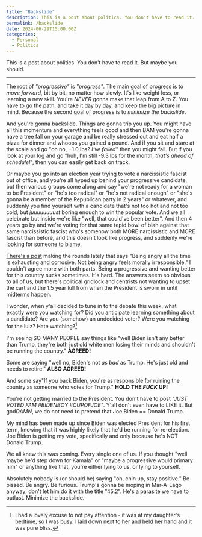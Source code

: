 ```yaml
---
title: "Backslide"
description: This is a post about politics. You don't have to read it. But maybe you should.
permalink: /backslide
date: 2024-06-29T15:00:00Z
categories: 
  - Personal
  - Politics
---
```


This is a post about politics. You don't have to read it. But maybe you should.

---

The root of *"progressive"* is *"progress"*. The main goal of progress is to *move forward*, bit by bit, no matter how slowly. It's like weight loss, or learning a new skill. You're *NEVER* gonna make that leap from A to Z. You have to go the path, and take it day by day, and keep the big picture in mind. Because the second goal of progress is to *minimize the backslide*.

And you're gonna backslide. Things are gonna trip you up. You might have all this momentum and everything feels good and then BAM you're gonna have a tree fall on your garage and be really stressed out and eat half a pizza for dinner and whoops you gained a pound. And if you sit and stare at the scale and go "oh no, +1.0 lbs? *I've failed*" then you might fail. But if you look at your log and go "huh, I'm still -9.3 lbs for the month, *that's ahead of schedule!*", then you can easily get back on track.

Or maybe you go into an election year trying to vote a narcissistic fascist out of office, and you're all hyped up behind your progressive candidate, but then various groups come along and say "we're not ready for a woman to be President" or "he's too radical" or "he's not radical enough" or "she's gonna be a member of the Republican party in 2 years" or whatever, and suddenly you find yourself with a candidate that's not too hot and not too cold, but *juuuuuuuust* boring enough to win the popular vote. And we all celebrate but inside we're like "well, that could've been better". And then 4 years go by and we're voting for that same tepid bowl of blah against that same narcissistic fascist who's somehow both MORE narcissistic and MORE fascist than before, and this doesn't look like progress, and suddenly we're looking for someone to blame.

[There's a post](https://twitter.com/TimGrierson/status/1008907610890702848) making the rounds lately that says "Being angry all the time is exhausting and corrosive. Not being angry feels morally irresponsible." I couldn't agree more with both parts. Being a progressive and wanting better for this country sucks sometimes. It's hard. The answers seem so obvious to all of us, but there's political gridlock and centrists not wanting to upset the cart and the 1.5 year lull from when the President is sworn in until midterms happen.

I wonder, when y'all decided to tune in to the debate this week, what exactly were you watching for? Did you anticipate learning something about a candidate? Are you (somehow) an undecided voter? Were you watching for the lulz? Hate watching?[^1]

[^1]: I had a lovely excuse to not pay attention - it was at my daughter's bedtime, so I was busy. I laid down next to her and held her hand and it was pure bliss.

I'm seeing SO MANY PEOPLE say things like "well Biden isn't any better than Trump, they're both just old white men losing their minds and shouldn't be running the country." **AGREED!**

Some are saying "well no, Biden's not *as bad* as Trump. He's just old and needs to retire." **ALSO AGREED!**

And some say"If you back Biden, you're as responsible for ruining the country as someone who votes for Trump." **HOLD THE *FUCK* UP!**

You're not getting married to the President. You don't have to post *"JUST VOTED FAM #BIDENBOY #CUPOFJOE"*. Y'all don't even have to LIKE it. But god*DAMN*, we do not need to pretend that Joe Biden == Donald Trump.

My mind has been made up since Biden was elected President for his first term, knowing that it was highly likely that he'd be running for re-election. Joe Biden is getting my vote, specifically and only because he's NOT Donald Trump.

We all knew this was coming. Every single one of us. If you thought "well maybe he'd step down for Kamala" or "maybe a progressive would primary him" or anything like that, you're either lying to us, or lying to yourself.

Absolutely nobody is (or should be) saying "oh, chin up, stay positive." Be pissed. Be angry. Be furious. Trump's gonna be moping in Mar-A-Lago anyway; don't let him do it with the title "45.2". He's a parasite we have to outlast. Minimize the backslide.

